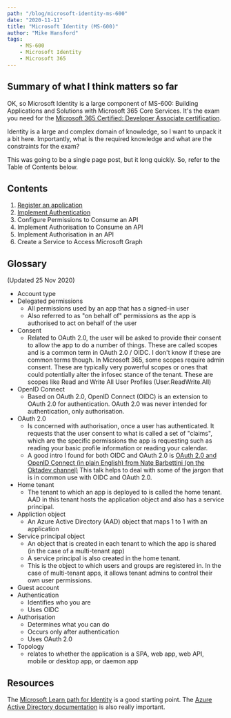 ```yaml
---
path: "/blog/microsoft-identity-ms-600"
date: "2020-11-11"
title: "Microsoft Identity (MS-600)"
author: "Mike Hansford"
tags:
    - MS-600
    - Microsoft Identity
    - Microsoft 365
---
```

## Summary of what I think matters so far
OK, so Microsoft Identity is a large component of MS-600: Building Applications and Solutions with Microsoft 365 Core Services. It's the exam you need for the <a href="https://docs.microsoft.com/en-us/learn/certifications/m365-developer-associate" target="_blank" rel="noreferrer"> Microsoft 365 Certified: Developer Associate certification</a>. 

Identity is a large and complex domain of knowledge, so I want to unpack it a bit here. Importantly, what is the required knowledge and what are the constraints for the exam?

This was going to be a single page post, but it long quickly. So, refer to the Table of Contents below.

## Contents
1. [Register an application](microsoft-identity-ms-600-part-2)
1. [Implement Authentication](microsoft-identity-ms-600-part-3)
1. Configure Permissions to Consume an API
1. Implement Authorisation to Consume an API
1. Implement Authorisation in an API
1. Create a Service to Access Microsoft Graph

## Glossary
(Updated 25 Nov 2020)

* Account type
* Delegated permissions
    * All permissions used by an app that has a signed-in user
    * Also referred to as "on behalf of" permissions as the app is authorised to act on behalf of the user
* Consent
    * Related to OAuth 2.0, the user will be asked to provide their consent to allow the app to do a number of things. These are called scopes and is a common term in OAuth 2.0 / OIDC. I don't know if these are common terms though. In Microsoft 365, some scopes require admin consent. These are typically very powerful scopes or ones that could potentially alter the infosec stance of the tenant. These are scopes like Read and Write All User Profiles (User.ReadWrite.All)
* OpenID Connect
    * Based on OAuth 2.0, OpenID Connect (OIDC) is an extension to OAuth 2.0 for authentication. OAuth 2.0 was never intended for authentication, only authorisation.
* OAuth 2.0
    * Is concerned with authorisation, once a user has authenticated. It requests that the user consent to what is called a set of "claims", which are the specific permissions the app is requesting such as reading your basic profile information or reading your calendar.
    * A good intro I found for both OIDC and OAuth 2.0 is <a href="https://www.youtube.com/watch?v=996OiexHze0" target="_blank" rel="noreferrer">OAuth 2.0 and OpenID Connect (in plain English) from Nate Barbettini (on the Oktadev channel)</a> This talk helps to deal with some of the jargon that is in common use with OIDC and OAuth 2.0.
* Home tenant
    * The tenant to which an app is deployed to is called the home tenant. AAD in this tenant hosts the application object and also has a service principal.
* Appliction object
    * An Azure Active Directory (AAD) object that maps 1 to 1 with an application
* Service principal object
    * An object that is created in each tenant to which the app is shared (in the case of a multi-tenant app)
    * A service principal is also created in the home tenant.
    * This is the object to which users and groups are registered in. In the case of multi-tenant apps, it allows tenant admins to control their own user permissions.
* Guest account
* Authentication
    * Identifies who you are
    * Uses OIDC
* Authorisation
    * Determines what you can do
    * Occurs only after authentication
    * Uses OAuth 2.0
* Topology
    * relates to whether the application is a SPA, web app, web API, mobile or desktop app, or daemon app

## Resources
The <a href="https://docs.microsoft.com/en-us/learn/paths/m365-identity-associate/" target="_blank" rel="noreferrer">Microsoft Learn path for Identity</a> is a good starting point.
The <a href="https://docs.microsoft.com/en-us/azure/active-directory/develop/" target="_blank" rel="noreferrer">Azure Active Directory documentation</a> is also really important.
